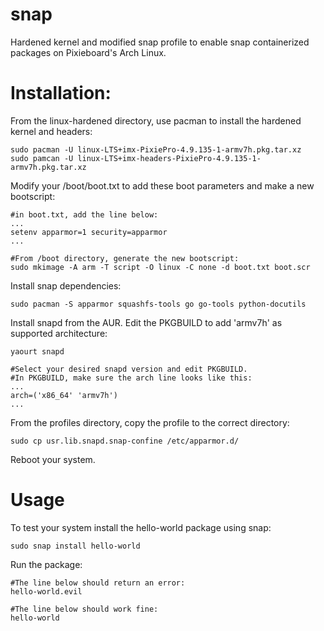 # snap
Hardened kernel and modified snap profile to enable snap containerized packages on Pixieboard's Arch Linux.

# Installation:

From the linux-hardened directory, use pacman to install the hardened kernel and headers:
```
sudo pacman -U linux-LTS+imx-PixiePro-4.9.135-1-armv7h.pkg.tar.xz
sudo pamcan -U linux-LTS+imx-headers-PixiePro-4.9.135-1-armv7h.pkg.tar.xz
```

Modify your /boot/boot.txt to add these boot parameters and make a new bootscript:
```
#in boot.txt, add the line below:
...
setenv apparmor=1 security=apparmor
...

#From /boot directory, generate the new bootscript:
sudo mkimage -A arm -T script -O linux -C none -d boot.txt boot.scr
```

Install snap dependencies:
```
sudo pacman -S apparmor squashfs-tools go go-tools python-docutils
```

Install snapd from the AUR. Edit the PKGBUILD to add 'armv7h' as supported architecture:
```
yaourt snapd

#Select your desired snapd version and edit PKGBUILD.
#In PKGBUILD, make sure the arch line looks like this:
...
arch=('x86_64' 'armv7h')
...
```

From the profiles directory, copy the profile to the correct directory:
```
sudo cp usr.lib.snapd.snap-confine /etc/apparmor.d/
```

Reboot your system.

# Usage

To test your system install the hello-world package using snap:
```
sudo snap install hello-world
```

Run the package:
```
#The line below should return an error:
hello-world.evil 

#The line below should work fine:
hello-world
